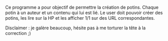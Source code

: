 Ce programme a pour objectif de permettre la création de potins. Chaque potin à un auteur et un contenu qui lui est lié. 
Le user doit pouvoir créer des potins, les lire sur la HP et les afficher 1/1 sur des URL correspondantes. 

Disclaimer : je galère beaucoup, hésite pas à me torturer la tête à la correction ;) 
